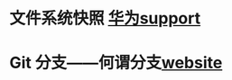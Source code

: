 # 文件系统快照 [华为support](http://support.huawei.com/enterprise/docinforeader!loadDocument1.action?contentId=DOC1000053469&partNo=10062#os_snapshotfea_appscen)
# Git 分支——何谓分支[website](https://git-scm.com/book/zh/v1/Git-%E5%88%86%E6%94%AF-%E4%BD%95%E8%B0%93%E5%88%86%E6%94%AF)
## 
